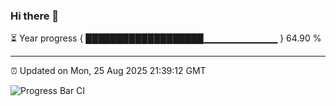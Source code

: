 ### Hi there 👋

⏳ Year progress { ███████████████████▁▁▁▁▁▁▁▁▁▁▁ } 64.90 %

---

⏰ Updated on Mon, 25 Aug 2025 21:39:12 GMT

![Progress Bar CI](https://github.com/IshwaranRudhara/GIT-ACTION/workflows/Progress%20Bar%20CI/badge.svg)
